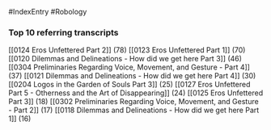#IndexEntry #Robology

### Top 10 referring transcripts
[[0124 Eros Unfettered Part 2]] (78)
[[0123 Eros Unfettered Part 1]] (70)
[[0120 Dilemmas and Delineations - How did we get here Part 3]] (46)
[[0304 Preliminaries Regarding Voice, Movement, and Gesture - Part 4]] (37)
[[0121 Dilemmas and Delineations - How did we get here Part 4]] (30)
[[0204 Logos in the Garden of Souls Part 3]] (25)
[[0127 Eros Unfettered Part 5 - Otherness and the Art of Disappearing]] (24)
[[0125 Eros Unfettered Part 3]] (18)
[[0302 Preliminaries Regarding Voice, Movement, and Gesture - Part 2]] (17)
[[0118 Dilemmas and Delineations - How did we get here Part 1]] (16)

